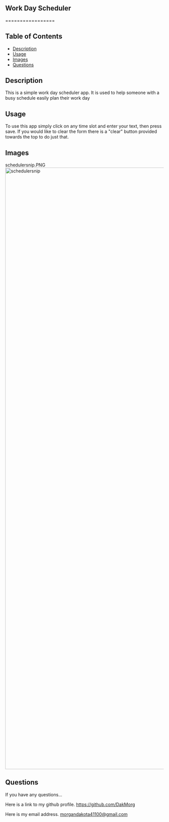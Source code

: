 ## Work Day Scheduler
=================

## Table of Contents

* [Description](#Description)
* [Usage](#Usage)
* [Images](#Images)
* [Questions](#Questions)

## Description

This is a simple work day scheduler app. It is used to help someone with a busy schedule easily plan their work day

## Usage

To use this app simply click on any time slot and enter your text, then press save. If you would like to clear the form
there is a "clear" button provided towards the top to do just that.

## Images

schedulersnip.PNG <img width="1904" alt="schedulersnip" src="https://user-images.githubusercontent.com/108765820/192909711-1e1bd1c5-6e70-4354-b29b-0b7050b1fcc2.PNG">



## Questions

If you have any questions...

Here is a link to my github profile.
https://github.com/DakMorg

Here is my email address. 
morgandakota41100@gmail.com
